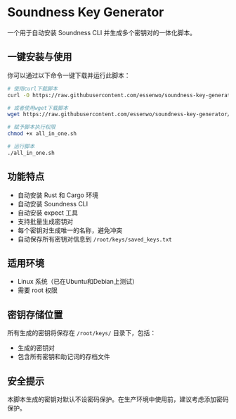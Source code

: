 # Soundness Key Generator

一个用于自动安装 Soundness CLI 并生成多个密钥对的一体化脚本。

## 一键安装与使用

你可以通过以下命令一键下载并运行此脚本：

```bash
# 使用curl下载脚本
curl -O https://raw.githubusercontent.com/essenwo/soundness-key-generator/main/all_in_one.sh

# 或者使用wget下载脚本
wget https://raw.githubusercontent.com/essenwo/soundness-key-generator/main/all_in_one.sh

# 赋予脚本执行权限
chmod +x all_in_one.sh

# 运行脚本
./all_in_one.sh
```

## 功能特点

- 自动安装 Rust 和 Cargo 环境
- 自动安装 Soundness CLI
- 自动安装 expect 工具
- 支持批量生成密钥对
- 每个密钥对生成唯一的名称，避免冲突
- 自动保存所有密钥对信息到 `/root/keys/saved_keys.txt`

## 适用环境

- Linux 系统（已在Ubuntu和Debian上测试）
- 需要 root 权限

## 密钥存储位置

所有生成的密钥将保存在 `/root/keys/` 目录下，包括：
- 生成的密钥对
- 包含所有密钥和助记词的存档文件

## 安全提示

本脚本生成的密钥对默认不设密码保护。在生产环境中使用前，建议考虑添加密码保护。
